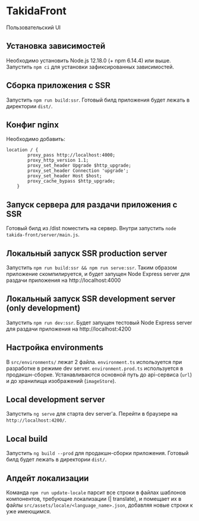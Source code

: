 # TakidaFront

Пользовательский UI

## Установка зависимостей

Необходимо установить Node.js 12.18.0 (+ npm 6.14.4) или выше.
Запустить `npm ci` для установки зафиксированных зависимостей.

## Сборка приложения с SSR

Запустить `npm run build:ssr`.
Готовый билд приложения будет лежать в директории `dist/`.

## Конфиг nginx

Необходимо добавить:
```
location / {
        proxy_pass http://localhost:4000;
        proxy_http_version 1.1;
        proxy_set_header Upgrade $http_upgrade;
        proxy_set_header Connection 'upgrade';
        proxy_set_header Host $host;
        proxy_cache_bypass $http_upgrade;
    }
```

## Запуск сервера для раздачи приложения с SSR

Готовый билд из /dist поместить на сервер.
Внутри запустить `node takida-front/server/main.js`.

## Локальный запуск SSR production server

Запустить `npm run build:ssr && npm run serve:ssr`.
Таким образом приложение скомпилируется, и будет запущен
Node Express server для раздачи приложения на http://localhost:4000

## Локальный запуск SSR development server (only development)

Запустить `npm run dev:ssr`.
Будет запущен тестовый Node Express server
для раздачи приложения на http://localhost:4200

## Настройка environments

В `src/environments/` лежат 2 файла. `environment.ts` используется при разработке в режиме dev server.
`environment.prod.ts` используется в продакшн-сборке.
Устанавливаются основной путь до api-сервиса (`url`) и до хранилища изображений (`imageStore`).

## Local development server

Запустить `ng serve` для старта dev server'а.
Перейти в браузере на `http://localhost:4200/`.

## Local build

Запустить `ng build --prod` для продакшн-сборки приложения.
Готовый билд будет лежать в директории `dist/`.

## Апдейт локализации

Команда `npm run update-locale` парсит все строки в файлах шаблонов компонентов,
требующие локализации (| translate), и помещает их в файлы `src/assets/locale/<language_name>.json`,
добавляя новые строки к уже имеющимся.

